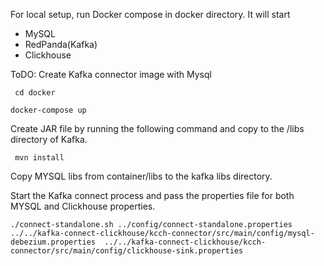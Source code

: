 For local setup, run Docker compose in docker
directory. It will start
- MySQL
- RedPanda(Kafka)
- Clickhouse

ToDO: Create Kafka connector image with Mysql

` cd docker`

`docker-compose up`

Create JAR file by running the following command and copy to the /libs directory of Kafka. 

` mvn install`

Copy MYSQL libs from container/libs to the kafka libs directory.

Start the Kafka connect process and pass the properties file
for both MYSQL and Clickhouse properties.

`./connect-standalone.sh ../config/connect-standalone.properties 
../../kafka-connect-clickhouse/kcch-connector/src/main/config/mysql-debezium.properties 
../../kafka-connect-clickhouse/kcch-connector/src/main/config/clickhouse-sink.properties`